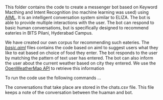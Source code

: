This folder contains the code to create a messenger bot based on Keyword Macthing and Intent Recognition (no machine learning was used) using [AIML](http://www.aiml.foundation/doc.html). It is an intelligent conversation system similar to ELIZA. The bot is able to provide multiple interactions with the user. The bot can respond to basic human conversations, but is specifically designed to recommend eateries in BITS Pilani, Hyderabad Campus. <br/>

We have created our own corpus for recommending such eateries. The [*basic.aiml*](https://github.com/Abhi-2809/AI-Assignment-Bits-Hyderabad-/blob/main/AI_Assignment_1(Q1)/basic.aiml) files contains the code based on aiml to suggest users what they like to eat based on choice of food they enter. The bot responds to the user by matching the pattern of text user has entered. The bot can also inform the user about the current weather based on city they entered. We use the [OpenWeatherMap API](https://openweathermap.org/api) to retrieve this information

To run the code use the following commands ...
 
The conversations that take place are stored in the chats.csv file. This file keeps a note of the conversation between the huaman and bot.


